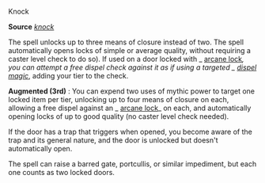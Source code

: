 Knock

**Source** [_knock_](/pathfinderRPG/prd/spells/knock.html#_knock)

The spell unlocks up to three means of closure instead of two. The spell automatically opens locks of simple or average quality, without requiring a caster level check to do so). If used on a door locked with _ [arcane lock](/pathfinderRPG/prd/spells/arcaneLock.html#_arcane-lock)_, you can attempt a free dispel check against it as if using a targeted _ [dispel magic](/pathfinderRPG/prd/spells/dispelMagic.html#_dispel-magic)_, adding your tier to the check.

**Augmented (3rd)** : You can expend two uses of mythic power to target one locked item per tier, unlocking up to four means of closure on each, allowing a free dispel against an _ [arcane lock](/pathfinderRPG/prd/spells/arcaneLock.html#_arcane-lock)_ on each, and automatically opening locks of up to good quality (no caster level check needed).

If the door has a trap that triggers when opened, you become aware of the trap and its general nature, and the door is unlocked but doesn't automatically open.

The spell can raise a barred gate, portcullis, or similar impediment, but each one counts as two locked doors.

